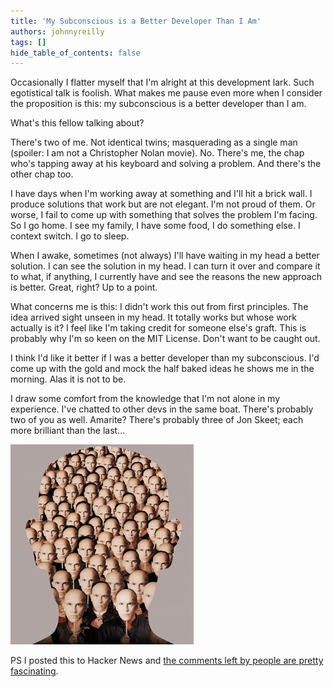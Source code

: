 ```yaml
---
title: 'My Subconscious is a Better Developer Than I Am'
authors: johnnyreilly
tags: []
hide_table_of_contents: false
---
```


Occasionally I flatter myself that I'm alright at this development lark. Such egotistical talk is foolish. What makes me pause even more when I consider the proposition is this: my subconscious is a better developer than I am.

What's this fellow talking about?

There's two of me. Not identical twins; masquerading as a single man (spoiler: I am not a Christopher Nolan movie). No. There's me, the chap who's tapping away at his keyboard and solving a problem. And there's the other chap too.

I have days when I'm working away at something and I'll hit a brick wall. I produce solutions that work but are not elegant. I'm not proud of them. Or worse, I fail to come up with something that solves the problem I'm facing. So I go home. I see my family, I have some food, I do something else. I context switch. I go to sleep.

When I awake, sometimes (not always) I'll have waiting in my head a better solution. I can see the solution in my head. I can turn it over and compare it to what, if anything, I currently have and see the reasons the new approach is better. Great, right? Up to a point.

What concerns me is this: I didn't work this out from first principles. The idea arrived sight unseen in my head. It totally works but whose work actually is it? I feel like I'm taking credit for someone else's graft. This is probably why I'm so keen on the MIT License. Don't want to be caught out.

I think I'd like it better if I was a better developer than my subconscious. I'd come up with the gold and mock the half baked ideas he shows me in the morning. Alas it is not to be.

I draw some comfort from the knowledge that I'm not alone in my experience. I've chatted to other devs in the same boat. There's probably two of you as well. Amarite? There's probably three of Jon Skeet; each more brilliant than the last...

![a poster from the film Being John Malkovich](beingjohnm.png)

PS I posted this to Hacker News and [the comments left by people are pretty fascinating](https://news.ycombinator.com/item?id=12942461).

